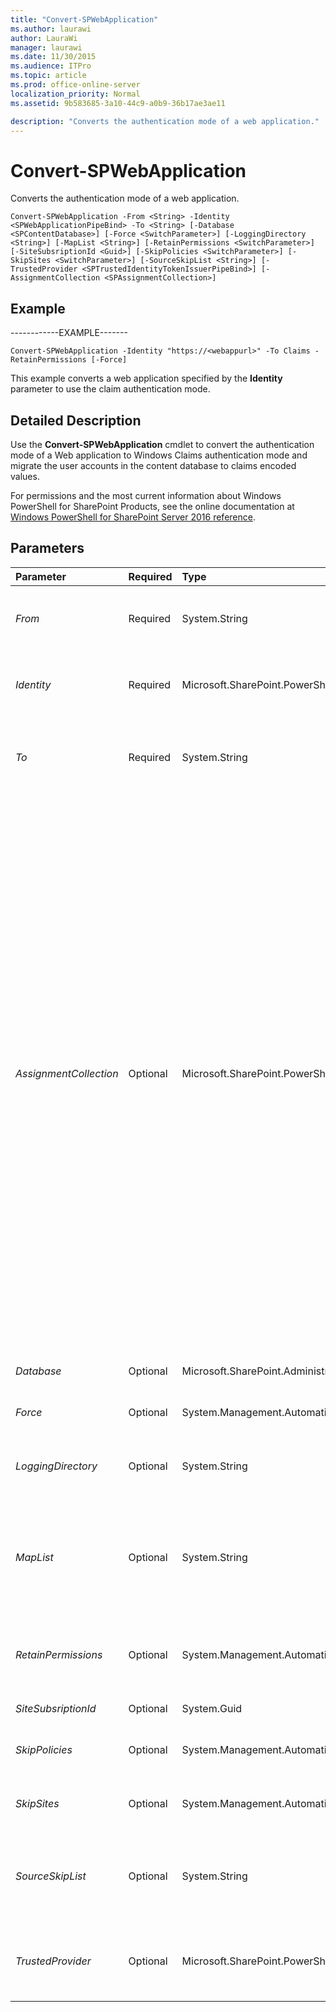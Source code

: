 ```yaml
---
title: "Convert-SPWebApplication"
ms.author: laurawi
author: LauraWi
manager: laurawi
ms.date: 11/30/2015
ms.audience: ITPro
ms.topic: article
ms.prod: office-online-server
localization_priority: Normal
ms.assetid: 9b583685-3a10-44c9-a0b9-36b17ae3ae11

description: "Converts the authentication mode of a web application."
---
```


# Convert-SPWebApplication

Converts the authentication mode of a web application.
  
```
Convert-SPWebApplication -From <String> -Identity <SPWebApplicationPipeBind> -To <String> [-Database <SPContentDatabase>] [-Force <SwitchParameter>] [-LoggingDirectory <String>] [-MapList <String>] [-RetainPermissions <SwitchParameter>] [-SiteSubsriptionId <Guid>] [-SkipPolicies <SwitchParameter>] [-SkipSites <SwitchParameter>] [-SourceSkipList <String>] [-TrustedProvider <SPTrustedIdentityTokenIssuerPipeBind>] [-AssignmentCollection <SPAssignmentCollection>]

```

## Example

------------EXAMPLE-------
  
```
Convert-SPWebApplication -Identity "https://<webappurl>" -To Claims -RetainPermissions [-Force]
```

This example converts a web application specified by the **Identity** parameter to use the claim authentication mode. 
  
## Detailed Description

Use the **Convert-SPWebApplication** cmdlet to convert the authentication mode of a Web application to Windows Claims authentication mode and migrate the user accounts in the content database to claims encoded values. 
  
For permissions and the most current information about Windows PowerShell for SharePoint Products, see the online documentation at [Windows PowerShell for SharePoint Server 2016 reference](https://go.microsoft.com/fwlink/p/?LinkId=671715). 
  
## Parameters

|**Parameter**|**Required**|**Type**|**Description**|
|:-----|:-----|:-----|:-----|
| _From_ <br/> |Required  <br/> |System.String  <br/> |Specifies the string **Legacy** as the authentication mode that you want to convert from.  <br/> |
| _Identity_ <br/> |Required  <br/> |Microsoft.SharePoint.PowerShell.SPWebApplicationPipeBind  <br/> |Specifies the URL of the web application that you want to convert, for example: http://mysite/app1  <br/> |
| _To_ <br/> |Required  <br/> |System.String  <br/> |Specifies the string **Claims** that dictates that the application needs to be converted to claims authentication mode.  <br/> |
| _AssignmentCollection_ <br/> |Optional  <br/> |Microsoft.SharePoint.PowerShell.SPAssignmentCollection  <br/> |Manages objects for the purpose of proper disposal. Use of objects, such as **SPWeb** or **SPSite**, can use large amounts of memory and use of these objects in Windows PowerShell scripts requires proper memory management. Using the **SPAssignment** object, you can assign objects to a variable and dispose of the objects after they are needed to free up memory. When **SPWeb**, **SPSite**, or **SPSiteAdministration** objects are used, the objects are automatically disposed of if an assignment collection or the **Global** parameter is not used.  <br/> > [!NOTE]> When the **Global** parameter is used, all objects are contained in the global store. If objects are not immediately used, or disposed of by using the **Stop-SPAssignment** command, an out-of-memory scenario can occur.           |
| _Database_ <br/> |Optional  <br/> |Microsoft.SharePoint.Administration.SPContentDatabase  <br/> |Specifies the name of the content database to migrate.  <br/> |
| _Force_ <br/> |Optional  <br/> |System.Management.Automation.SwitchParameter  <br/> |Forces the conversion of the web application.  <br/> |
| _LoggingDirectory_ <br/> |Optional  <br/> |System.String  <br/> |Specifies a directory where verbose logs about the results of the migration will be written.  <br/> |
| _MapList_ <br/> |Optional  <br/> |System.String  <br/> |Specifies a file containing as list of rows in the following format: user-key, migrated-user-name ,migrated-user-key.  <br/> This lets the caller customize the migration behavior.  <br/> |
| _RetainPermissions_ <br/> |Optional  <br/> |System.Management.Automation.SwitchParameter  <br/> |Specifies the account under which the cmdlet is run and retains the permission in the web application.  <br/> |
| _SiteSubsriptionId_ <br/> |Optional  <br/> |System.Guid  <br/> |Specifies the GUID fo the Site Subscription.  <br/> |
| _SkipPolicies_ <br/> |Optional  <br/> |System.Management.Automation.SwitchParameter  <br/> |Specifies the **SPWebApplication** security policies will not be migrated.  <br/> |
| _SkipSites_ <br/> |Optional  <br/> |System.Management.Automation.SwitchParameter  <br/> |Specifies the SPWebApplication's SPSites will not be migrated.  <br/> |
| _SourceSkipList_ <br/> |Optional  <br/> |System.String  <br/> |Specifies a file containing as list of rows in the following format: user-key.  <br/> This lets the caller specify accounts that should be skipped.  <br/> |
| _TrustedProvider_ <br/> |Optional  <br/> |Microsoft.SharePoint.PowerShell.SPTrustedIdentityTokenIssuerPipeBind  <br/> |When you migrate from a trusted login provider this is how you specify which trusted login provider.  <br/> |
   

